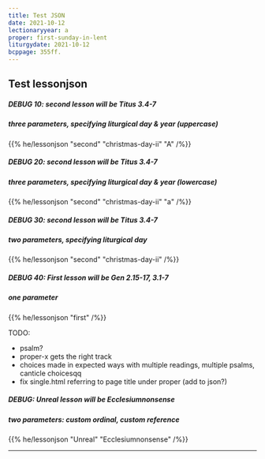 ```yaml
---
title: Test JSON
date: 2021-10-12
lectionaryyear: a
proper: first-sunday-in-lent
liturgydate: 2021-10-12
bcppage: 355ff.
---
```


## Test lessonjson
##### DEBUG 10: second lesson will be Titus 3.4-7
##### three parameters, specifying liturgical day & year (uppercase)
{{% he/lessonjson "second" "christmas-day-ii" "A" /%}}

##### DEBUG 20: second lesson will be Titus 3.4-7
##### three parameters, specifying liturgical day & year (lowercase)
{{% he/lessonjson "second" "christmas-day-ii" "a" /%}}

##### DEBUG 30: second lesson will be Titus 3.4-7
##### two parameters, specifying liturgical day
{{% he/lessonjson "second" "christmas-day-ii" /%}}

##### DEBUG 40: First lesson will be Gen 2.15-17, 3.1-7
##### one parameter
{{% he/lessonjson "first" /%}}


TODO:
- psalm?
- proper-x gets the right track
- choices made in expected ways with multiple readings, multiple psalms, canticle choicesqq
- fix single.html referring to page title under proper (add to json?)

##### DEBUG: Unreal lesson will be Ecclesiumnonsense
##### two parameters: custom ordinal, custom reference
{{% he/lessonjson "Unreal" "Ecclesiumnonsense" /%}}


----------
